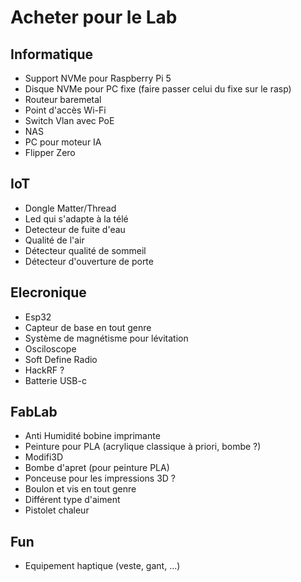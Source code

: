 # Acheter pour le Lab
## Informatique
- Support NVMe pour Raspberry Pi 5
- Disque NVMe pour PC fixe (faire passer celui du fixe sur le rasp)
- Routeur baremetal
- Point d'accès Wi-Fi
- Switch Vlan avec PoE
- NAS
- PC pour moteur IA
- Flipper Zero

## IoT
- Dongle Matter/Thread
- Led qui s'adapte à la télé
- Detecteur de fuite d'eau
- Qualité de l'air
- Détecteur qualité de sommeil
- Détecteur d'ouverture de porte

## Elecronique
- Esp32
- Capteur de base en tout genre
- Système de magnétisme pour lévitation
- Osciloscope
- Soft Define Radio
- HackRF ?
- Batterie USB-c

## FabLab
- Anti Humidité bobine imprimante
- Peinture pour PLA (acrylique classique à priori, bombe ?)
- Modifi3D
- Bombe d'apret (pour peinture PLA)
- Ponceuse pour les impressions 3D ?
- Boulon et vis en tout genre
- Différent type d'aiment
- Pistolet chaleur

## Fun
- Equipement haptique (veste, gant, ...)